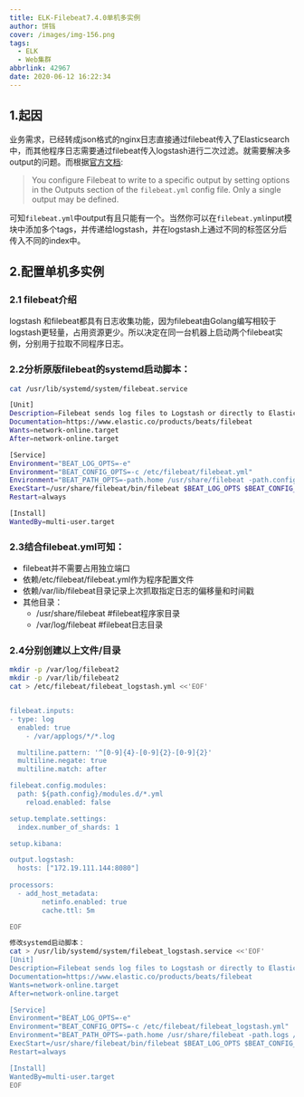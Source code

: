 ```yaml
---
title: ELK-Filebeat7.4.0单机多实例
author: 饼铛
cover: /images/img-156.png
tags:
  - ELK
  - Web集群
abbrlink: 42967
date: 2020-06-12 16:22:34
---
```

## 1.起因
业务需求，已经转成json格式的nginx日志直接通过filebeat传入了Elasticsearch中，而其他程序日志需要通过filebeat传入logstash进行二次过滤。就需要解决多output的问题。而根据[官方文档](https://www.elastic.co/guide/en/beats/filebeat/7.x/configuring-output.html):
>You configure Filebeat to write to a specific output by setting options in the Outputs section of the `filebeat.yml` config file. Only a single output may be defined.

可知`filebeat.yml`中output有且只能有一个。当然你可以在`filebeat.yml`input模块中添加多个tags，并传递给logstash，并在logstash上通过不同的标签区分后传入不同的index中。


## 2.配置单机多实例
### 2.1 filebeat介绍
logstash 和filebeat都具有日志收集功能，因为filebeat由Golang编写相较于logstash更轻量，占用资源更少。所以决定在同一台机器上启动两个filebeat实例，分别用于拉取不同程序日志。
### 2.2分析原版filebeat的systemd启动脚本：
```bash
cat /usr/lib/systemd/system/filebeat.service

[Unit]
Description=Filebeat sends log files to Logstash or directly to Elasticsearch.
Documentation=https://www.elastic.co/products/beats/filebeat
Wants=network-online.target
After=network-online.target

[Service]
Environment="BEAT_LOG_OPTS=-e"
Environment="BEAT_CONFIG_OPTS=-c /etc/filebeat/filebeat.yml"
Environment="BEAT_PATH_OPTS=-path.home /usr/share/filebeat -path.config /etc/filebeat -path.data /var/lib/filebeat -path.logs /var/log/filebeat"
ExecStart=/usr/share/filebeat/bin/filebeat $BEAT_LOG_OPTS $BEAT_CONFIG_OPTS $BEAT_PATH_OPTS
Restart=always

[Install]
WantedBy=multi-user.target
```
### 2.3结合filebeat.yml可知：
- filebeat并不需要占用独立端口
- 依赖/etc/filebeat/filebeat.yml作为程序配置文件
- 依赖/var/lib/filebeat目录记录上次抓取指定日志的偏移量和时间戳
- 其他目录：
  - /usr/share/filebeat #filebeat程序家目录
  - /var/log/filebeat  #filebeat日志目录
  
### 2.4分别创建以上文件/目录
```bash
mkdir -p /var/log/filebeat2
mkdir -p /var/lib/filebeat2
cat > /etc/filebeat/filebeat_logstash.yml <<'EOF'


filebeat.inputs:
- type: log
  enabled: true
    - /var/applogs/*/*.log

  multiline.pattern: '^[0-9]{4}-[0-9]{2}-[0-9]{2}'
  multiline.negate: true
  multiline.match: after

filebeat.config.modules:
  path: ${path.config}/modules.d/*.yml
    reload.enabled: false

setup.template.settings:
  index.number_of_shards: 1

setup.kibana:

output.logstash:
  hosts: ["172.19.111.144:8080"]
  
processors:
  - add_host_metadata:
        netinfo.enabled: true
        cache.ttl: 5m

EOF

修改systemd启动脚本：
cat > /usr/lib/systemd/system/filebeat_logstash.service <<'EOF'
[Unit]
Description=Filebeat sends log files to Logstash or directly to Elasticsearch.
Documentation=https://www.elastic.co/products/beats/filebeat
Wants=network-online.target
After=network-online.target

[Service]
Environment="BEAT_LOG_OPTS=-e"
Environment="BEAT_CONFIG_OPTS=-c /etc/filebeat/filebeat_logstash.yml"
Environment="BEAT_PATH_OPTS=-path.home /usr/share/filebeat -path.logs /var/log/filebeat2 -path.data /var/lib/filebeat2"
ExecStart=/usr/share/filebeat/bin/filebeat $BEAT_LOG_OPTS $BEAT_CONFIG_OPTS $BEAT_PATH_OPTS
Restart=always

[Install]
WantedBy=multi-user.target
EOF
```
